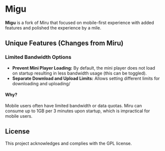 # Migu

**Migu** is a fork of Miru that focused on mobile-first experience with added features and polished the experience by a mile.


## Unique Features (Changes from Miru)

### Limited Bandwidth Options
- **Prevent Mini Player Loading:** By default, the mini player does not load on startup resulting in less bandwidth usage (this can be toggled).
- **Separate Download and Upload Limits:** Allows setting different limits for downloading and uploading/

#### Why?
Mobile users often have limited bandwidth or data quotas. Miru can consume up to 1GB per 3 minutes upon startup, which is impractical for mobile users.

## License

This project acknowledges and complies with the GPL license.